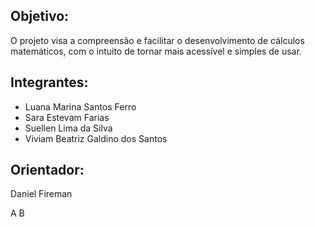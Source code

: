 ## Objetivo: 

O projeto visa a compreensão e facilitar o desenvolvimento de cálculos matemáticos, com o intuito de tornar mais acessível e simples de usar. 

## Integrantes: 

* Luana Marina Santos Ferro 
* Sara Estevam Farias
* Suellen Lima da Silva
* Viviam Beatriz Galdino dos Santos 

## Orientador: 

Daniel Fireman


A
B


